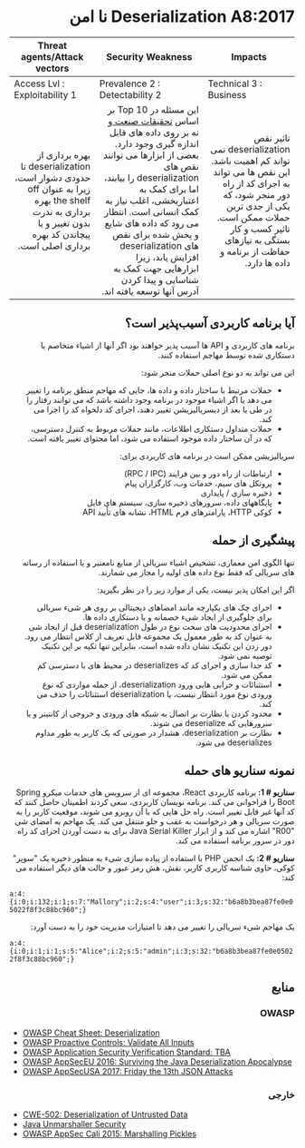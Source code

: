 # <div dir="rtl" align="right">Deserialization A8:2017 نا امن </div>

| Threat agents/Attack vectors | Security Weakness           | Impacts               |
| -- | -- | -- |
| Access Lvl : Exploitability 1 | Prevalence 2 : Detectability 2 | Technical 3 : Business |
| <div dir="rtl" align="right">بهره برداری از deserialization تا حدودی دشوار است، زیرا به عنوان off the shelf بهره برداری به ندرت بدون تغییر و یا پیچاندن کد بهره برداری اصلی است.</div> | <div dir="rtl" align="right">این مسئله در Top 10 بر اساس <a href="https://owasp.blogspot.com/2017/08/owasp-top-10-2017-project-update.html"> تحقیقات صنعت </a> و نه بر روی داده های قابل اندازه گیری وجود دارد. بعضی از ابزارها می توانند نقص های deserialization را بیابند، اما برای کمک به اعتباربخشی، اغلب نیاز به کمک انسانی است. انتظار می رود که داده های شایع و پخش شده برای نقص های deserialization افزایش یابد، زیرا ابزارهایی جهت کمک به شناسایی و پیدا کردن آدرس آنها توسعه یافته اند. </div> | <div dir="rtl" align="right">تاثير نقص deserialization نمی تواند کم اهميت باشد. این نقص ها می تواند به اجرای کد از راه دور منجر شود، که یکی از جدی ترین حملات ممکن است. تاثیر کسب و کار بستگی به نیازهای حفاظت از برنامه و داده ها دارد.</div> |

## <div dir="rtl" align="right">آیا برنامه کاربردی آسیب‌پذیر است؟</div>

<p dir="rtl" align="right">برنامه های کاربردی و API  ها آسیب پذیر خواهند بود اگر آنها از اشیاء متخاصم یا دستکاری شده توسط مهاجم استفاده کنند.</p>

<p dir="rtl" align="right">این می تواند به دو نوع اصلی حملات منجر شود:</p>

<ul dir="rtl" align="right">
  <li>
    حملات مرتبط با ساختار داده و داده ها، جایی که مهاجم منطق برنامه را تغییر می دهد یا اگر اشیاء موجود در برنامه وجود داشته باشد که می توانند رفتار را در طی یا بعد از دیسریالیزیشن تغییر دهند، اجرای کد دلخواه کد را اجرا می کند.
  </li>
  <li>
    حملات متداول دستکاری اطلاعات، مانند حملات مربوط به کنترل دسترسی، که در آن ساختار داده موجود استفاده می شود، اما محتوای تغییر یافته است.
  </li>
</ul>

<p dir="rtl" align="right">سریالیزیشن  ممکن است در برنامه های کاربردی برای:</p>

<ul dir="rtl" align="right">
  <li>
    ارتباطات از راه دور و بین فرایند (RPC / IPC)
  </li>
  <li>
پروتکل های سیم، خدمات وب، کارگزاران پیام
  </li>
  <li>
    ذخیره سازی / پایداری
  </li>
  <li>
    پایگاههای داده، سرورهای ذخیره سازی، سیستم های فایل
  </li>
  <li>
   کوکی HTTP، پارامترهای فرم HTML، نشانه های تأیید API
  </li>
</ul>

## <div dir="rtl" align="right">پیشگیری از حمله</div>

<p dir="rtl" align="right">تنها الگوی امن معماری، تشخیص اشیاء سریالی از منابع نامعتبر و یا استفاده از رسانه های سریالی که فقط نوع داده های اولیه را مجاز می شمارند.</p>

<p dir="rtl" align="right">اگر این امکان پذیر نیست، یکی از موارد زیر را در نظر بگیرید:</p>

<ul dir="rtl" align="right">
  <li>
   اجرای چک های یکپارچه مانند امضاهای دیجیتالی بر روی هر شیء سریالی برای جلوگیری از ایجاد شیء خصمانه و یا دستکاری داده ها.
  </li>
  <li>
    اجرای محدودیت های سخت نوع در طول deserialization قبل از ایجاد شی به عنوان کد به طور معمول یک مجموعه قابل تعریف از کلاس انتظار می رود. دور زدن این تکنیک نشان داده شده است، بنابراین تنها تکیه بر این تکنیک توصیه نمی شود.
  </li>
  <li>
    کد جدا سازی و اجرای کد که deserializes در محیط های با دسترسی کم ممکن می شود.
  </li>
  <li>
   استثنائات و خرابی هایی ورود deserialization، از جمله مواردی که نوع ورودی نوع مورد انتظار نیست، یا deserialization  استثنائات را حذف می کند.
  </li>
  <li>
    محدود کردن یا نظارت بر اتصال به شبکه های ورودی و خروجی از کانتینر و یا سرورهایی که deserialize می شوند.
  </li>
  <li>
   نظارت بر deserialization، هشدار در صورتی که یک کاربر به طور مداوم deserializes می شود.
  </li>
</ul>

## <div dir="rtl" align="right">نمونه سناریو های حمله</div>

<p dir="rtl" align="right"><strong>سناریو # 1: </strong>برنامه کاربردی React، مجموعه ای از سرویس های خدمات میکرو Spring Boot را فراخوانی می کند. برنامه نویسان کاربردی، سعی کردند اطمینان حاصل کنند که کد آنها غیر قابل تغییر است. راه حل هایی که با آن روبرو می شوند، موقعیت کاربر را به صورت سریالی و هر درخواست به عقب و جلو منتقل می کند. یک مهاجم به امضای شی "R00" اشاره می کند و از ابزار Java Serial Killer برای به دست آوردن اجرای کد راه دور در سرور برنامه استفاده می کند.</p>

<p dir="rtl" align="right"><strong>سناریو # 2: </strong>یک انجمن PHP با استفاده از پیاده سازی شیء به منظور ذخیره یک "سوپر" کوکی، حاوی شناسه کاربری کاربر، نقش، هش رمز عبور و حالت های دیگر استفاده می کند:</p>

`a:4:{i:0;i:132;i:1;s:7:"Mallory";i:2;s:4:"user";i:3;s:32:"b6a8b3bea87fe0e05022f8f3c88bc960";}`

<p dir="rtl" align="right">یک مهاجم شیء سریالی را تغییر می دهد تا امتیازات مدیریت خود را به دست آورد:</p>

`a:4:{i:0;i:1;i:1;s:5:"Alice";i:2;s:5:"admin";i:3;s:32:"b6a8b3bea87fe0e05022f8f3c88bc960";}`

## <div dir="rtl" align="right">منابع</div>

### <div dir="rtl" align="right">OWASP</div> 

* [OWASP Cheat Sheet: Deserialization](https://www.owasp.org/index.php/Deserialization_Cheat_Sheet)
* [OWASP Proactive Controls: Validate All Inputs](https://www.owasp.org/index.php/OWASP_Proactive_Controls#4:_Validate_All_Inputs)
* [OWASP Application Security Verification Standard: TBA](https://www.owasp.org/index.php/Category:OWASP_Application_Security_Verification_Standard_Project#tab=Home)
* [OWASP AppSecEU 2016: Surviving the Java Deserialization Apocalypse](https://speakerdeck.com/pwntester/surviving-the-java-deserialization-apocalypse)
* [OWASP AppSecUSA 2017: Friday the 13th JSON Attacks](https://speakerdeck.com/pwntester/friday-the-13th-json-attacks)

### <div dir="rtl" align="right">خارجی</div>

* [CWE-502: Deserialization of Untrusted Data](https://cwe.mitre.org/data/definitions/502.html)
* [Java Unmarshaller Security](https://github.com/mbechler/marshalsec)
* [OWASP AppSec Cali 2015: Marshalling Pickles](http://frohoff.github.io/appseccali-marshalling-pickles/)
